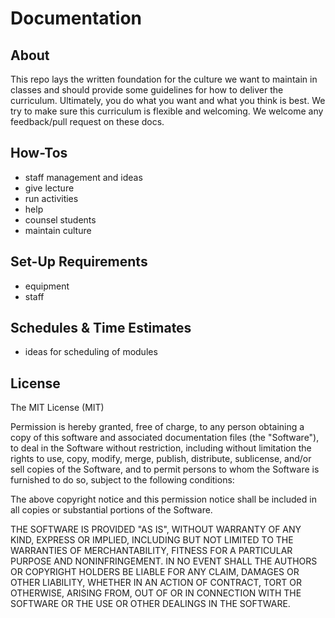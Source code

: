 # Documentation

## About

  This repo lays the written foundation for the culture we want to maintain in classes and should provide some guidelines for how to deliver the curriculum.
  Ultimately, you do what you want and what you think is best. We try to make sure this curriculum is flexible and welcoming. We welcome any feedback/pull request on these docs.

## How-Tos

  * staff management and ideas
  * give lecture
  * run activities
  * help
  * counsel students
  * maintain culture

## Set-Up Requirements

  - equipment
  - staff

## Schedules & Time Estimates

  - ideas for scheduling of modules

## License

The MIT License (MIT)

Permission is hereby granted, free of charge, to any person obtaining a copy
of this software and associated documentation files (the "Software"), to deal
in the Software without restriction, including without limitation the rights
to use, copy, modify, merge, publish, distribute, sublicense, and/or sell
copies of the Software, and to permit persons to whom the Software is
furnished to do so, subject to the following conditions:

The above copyright notice and this permission notice shall be included in
all copies or substantial portions of the Software.

THE SOFTWARE IS PROVIDED "AS IS", WITHOUT WARRANTY OF ANY KIND, EXPRESS OR
IMPLIED, INCLUDING BUT NOT LIMITED TO THE WARRANTIES OF MERCHANTABILITY,
FITNESS FOR A PARTICULAR PURPOSE AND NONINFRINGEMENT. IN NO EVENT SHALL THE
AUTHORS OR COPYRIGHT HOLDERS BE LIABLE FOR ANY CLAIM, DAMAGES OR OTHER
LIABILITY, WHETHER IN AN ACTION OF CONTRACT, TORT OR OTHERWISE, ARISING FROM,
OUT OF OR IN CONNECTION WITH THE SOFTWARE OR THE USE OR OTHER DEALINGS IN
THE SOFTWARE.
